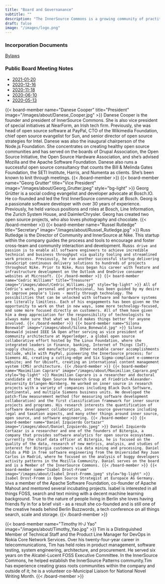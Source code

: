 ```yaml
---
title: "Board and Governanance"
subtitle: ""
description: "The InnerSource Commons is a growing community of practitioners with the goal of creating and sharing knowledge about InnerSource."
draft: false
image: "/images/logo.png"
---
```




<section class="section">
  <div class="container section shadow rounded-lg px-4">
    <div class="row text-center text-md-left">
      <div class="col-lg-5 col-md-4 mb-4 mb-md-0">
        <h3>Incorporation Documents</h3>
        <a href="/documents/bylaws.pdf" class="btn-link"><i class="ti-agenda"></i> Bylaws</a>
      </div>
      <div class="col-lg-6 col-md-7">
        <h3>Public Board Meeting Notes</h3>
        <ul>
            <li><a href="/about/board_notes/2021-01-20" class="btn-link">2021-01-20<i class="ti-arrow-right"></i></a></li>
            <li><a href="/about/board_notes/2020-12-16" class="btn-link">2020-12-16<i class="ti-arrow-right"></i></a></li>
            <li><a href="/about/board_notes/2020-11-18" class="btn-link">2020-11-18<i class="ti-arrow-right"></i></a></li>
            <li><a href="/about/board_notes/2020-06-10" class="btn-link">2020-06-10<i class="ti-arrow-right"></i></a></li>
            <li><a href="/about/board_notes/2020-05-13" class="btn-link">2020-05-13<i class="ti-arrow-right"></i></a></li>
        </ul>
      </div>
    </div>
  </div>
</section>

{{< board-member name="Danese Cooper" title="President" image="/images/about/Danese_Cooper.jpg" >}}
Danese Cooper is the founder and president of InnerSource Commons. She is also vice president of special initiatives at NearForm, an Irish tech firm. Previously, she was head of open source software at PayPal, CTO of the Wikimedia Foundation, chief open source evangelist for Sun, and senior director of open source strategies for Intel. Danese was also the inaugural chairperson of the Node.js Foundation. She concentrates on creating healthy open source communities and has served on the boards of Drupal Association, the Open Source Initiative, the Open Source Hardware Association, and she’s advised Mozilla and the Apache Software Foundation. Danese also runs a successful open source consultancy that counts the Bill & Melinda Gates Foundation, the SETI Institute, Harris, and Numenta as clients. She’s been known to knit through meetings.
{{< /board-member >}}
{{< board-member name="Georg Grutter" title="Vice President" image="/images/about/Georg_Grutter.jpeg" style="bg-light" >}}
Georg Grütter is a social coding evangelist and developer advocate at Bosch.IO. He co-founded and led the first InnerSource community at Bosch. Georg is a passionate software developer with over 30 years of experience. Previously, he held various positions and roles at Bosch, Line Information, the Zurich System House, and DaimlerChrysler. Georg has created two open source projects, who also loves photography and chocolate.
{{< /board-member >}}
{{< board-member name="Russel Rutledge" title="Secretary" image="/images/about/Russel_Rutledge.jpg" >}}
Russ Rutledge is the Director of Community and InnerSource at Nike. This startup within the company guides the process and tools to encourage and foster cross-team and community interaction and development. Russ`s drive and passion is to enable all software engineers to achieve incredible technical and business throughput via quality tooling and streamlined work process. Previously, he ran another successful startup delivering JavaScript continuous delivery solutions to hundreds of projects throughout Nike. Prior to Nike, Russ began his career with feature and infrastructure development on the Outlook and OneDrive consumer websites at Microsoft.
{{< /board-member >}}
{{< board-member name="Cedric Williams" title="Treasurer" image="/images/about/Cedric_Williams.jpg" style="bg-light" >}}
All of Cedric’s work, personal and professional, has been guided by my desire to improve people's lives - mostly through technology. The possibilities that can be unlocked with software and hardware systems are literally limitless. Each of his engagements has been given me the opportunity to work on that in new ways, some more technology-focused, and some more focused directly on customers. All of them have given him a deep appreciation for the responsibility of technologists to always make sure that what we build makes things better for anyone involved.
{{< /board-member >}}
{{< board-member name="Silona Bonewald" image="/images/about/Silona_Bonewald.jpg" >}}
Silona Bonewald joined IEEE SA Open after serving as vice president of community architecture at Hyperledger, a global open source collaborative effort hosted by The Linux Foundation, where she integrated leaders in finance, banking, Internet of Things (IoT), supply chains, and manufacturing. Other notable career accomplishments include, while with PayPal, pioneering the InnerSource process; for Siemens AG, creating a cutting-edge and Six Sigma-compliant e-commerce website; and for Ubisoft, creating an international content management system (CMS) architecture.
{{< /board-member >}}
{{< board-member name="Maximilian Capraro" image="/images/about/Maximilian_Capraro.png" style="bg-light" >}}
Maximilian Capraro is a researcher and doctoral candidate at the Open Source Research Group at Friedrich-Alexander-University Erlangen-Nürnberg. He worked on inner source in research projects with a variety of companies including Black Duck Software, Continental, and multiple Siemens business units. He developed the patch-flow measurement method (for measuring software development collaboration) and the first classification framework for inner source projects and programs. His research interests the quantification of software development collaboration, inner source governance including legal and taxation aspects, and many other things around inner source, open source, and software engineering.
{{< /board-member >}}
{{< board-member name="Daniel Izquierdo Cortazar"  image="/images/about/Daniel_Izquierdo.jpeg" >}}
Daniel Izquierdo Cortazar is a researcher and one of the founders of Bitergia, a company that provides software analytics for open source ecosystems. Currently the chief data officer at Bitergia, he is focused on the quality of the data, research of new metrics, analysis, and studies of interest for Bitergia customers via data mining and processing. Daniel holds a PhD in free software engineering from the Universidad Rey Juan Carlos in Madrid, where he focused on the analysis of buggy developers activity patterns in the Mozilla Community. Daniel serves on the board and is a Member of the InnerSource Commons.
{{< /board-member >}}
{{< board-member name="Isabel Drost-Fromm" image="/images/about/Isabel_Drost-Fromm.jpeg" style="bg-light" >}}
Isabel Drost-Fromm is Open Source Strategist at Europace AG Germany. She`s a member of the Apache Software Foundation, co-founder of Apache Mahout and mentored several incubating projects. Isabel is interested in all things FOSS, search and text mining with a decent machine learning background. True to the nature of people living in Berlin she loves having friends fly in for a brief visit - as a result she co-founded and is still one of the creative heads behind Berlin Buzzwords, a tech conference on all things search, scale and storage.
{{< /board-member >}}

{{< board-member name="Timothy H-J Yao" image="/images/about/Timothy_Yao.jpg" >}}
Tim is a Distinguished Member of Technical Staff and the Product Line Manager for DevOps in Nokia Core Network Services. Over his twenty-four-year career in telecommunications, Tim has held roles in product management, software testing, system engineering, architecture, and procurement. He served six years on the Alcatel-Lucent FOSS Executive Committee. In the InnerSource Commons, he helped establish the InnerSource Patterns community.Tim has experience creating grass roots communities within the company and outside of it; he is a volunteer co-Municipal Liaison for National Novel Writing Month.
{{< /board-member >}}
